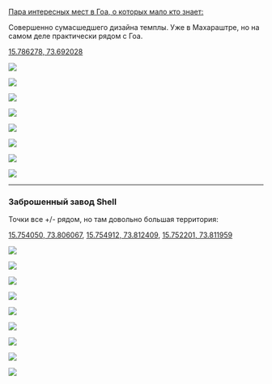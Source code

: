 [category]: <> (Travel, India)
[date]: <> (2020/01/31)
[title]: <> (Goa Places)

<u>Пара интересных мест в Гоа, о которых мало кто знает:</u>

Совершенно сумасшедшего дизайна темплы. Уже в Махараштре, но на самом деле практически рядом с Гоа. 

[15.786278, 73.692028](https://goo.gl/maps/RkQyDULcRSJjrtAo8)

![](https://bafybeie7oujf4bn2mdv4iicmbce2lykarnfm6wpfjp2ucz2umo45kr6tcu.ipfs.flk-ipfs.xyz/1.jpeg)

![](https://bafybeie7oujf4bn2mdv4iicmbce2lykarnfm6wpfjp2ucz2umo45kr6tcu.ipfs.flk-ipfs.xyz/2.jpeg)

![](https://bafybeie7oujf4bn2mdv4iicmbce2lykarnfm6wpfjp2ucz2umo45kr6tcu.ipfs.flk-ipfs.xyz/3.jpeg)

![](https://bafybeie7oujf4bn2mdv4iicmbce2lykarnfm6wpfjp2ucz2umo45kr6tcu.ipfs.flk-ipfs.xyz/4.jpeg)

![](https://bafybeie7oujf4bn2mdv4iicmbce2lykarnfm6wpfjp2ucz2umo45kr6tcu.ipfs.flk-ipfs.xyz/5.jpeg)

![](https://bafybeie7oujf4bn2mdv4iicmbce2lykarnfm6wpfjp2ucz2umo45kr6tcu.ipfs.flk-ipfs.xyz/6.jpeg)

![](https://bafybeie7oujf4bn2mdv4iicmbce2lykarnfm6wpfjp2ucz2umo45kr6tcu.ipfs.flk-ipfs.xyz/7.jpeg)

![](https://bafybeie7oujf4bn2mdv4iicmbce2lykarnfm6wpfjp2ucz2umo45kr6tcu.ipfs.flk-ipfs.xyz/8.jpeg)

***

### Заброшенный завод Shell

Точки все +/- рядом, но там довольно большая территория:

[15.754050, 73.806067](https://goo.gl/maps/eWhtHDnwE6KHdCT99), 
[15.754912, 73.812409](https://goo.gl/maps/kcVvWvDVzqqR1qQN9), 
[15.752201, 73.811959](https://goo.gl/maps/74DMXYJ8fLJHDi9D8)

![](https://bafybeie7oujf4bn2mdv4iicmbce2lykarnfm6wpfjp2ucz2umo45kr6tcu.ipfs.flk-ipfs.xyz/9.jpeg)

![](https://bafybeie7oujf4bn2mdv4iicmbce2lykarnfm6wpfjp2ucz2umo45kr6tcu.ipfs.flk-ipfs.xyz/10.jpeg)

![](https://bafybeie7oujf4bn2mdv4iicmbce2lykarnfm6wpfjp2ucz2umo45kr6tcu.ipfs.flk-ipfs.xyz/11.jpeg)

![](https://bafybeie7oujf4bn2mdv4iicmbce2lykarnfm6wpfjp2ucz2umo45kr6tcu.ipfs.flk-ipfs.xyz/12.jpeg)

![](https://bafybeie7oujf4bn2mdv4iicmbce2lykarnfm6wpfjp2ucz2umo45kr6tcu.ipfs.flk-ipfs.xyz/13.jpeg)

![](https://bafybeie7oujf4bn2mdv4iicmbce2lykarnfm6wpfjp2ucz2umo45kr6tcu.ipfs.flk-ipfs.xyz/14.jpeg)

![](https://bafybeie7oujf4bn2mdv4iicmbce2lykarnfm6wpfjp2ucz2umo45kr6tcu.ipfs.flk-ipfs.xyz/15.jpeg)

![](https://bafybeie7oujf4bn2mdv4iicmbce2lykarnfm6wpfjp2ucz2umo45kr6tcu.ipfs.flk-ipfs.xyz/16.jpeg)

![](https://bafybeie7oujf4bn2mdv4iicmbce2lykarnfm6wpfjp2ucz2umo45kr6tcu.ipfs.flk-ipfs.xyz/17.jpeg)